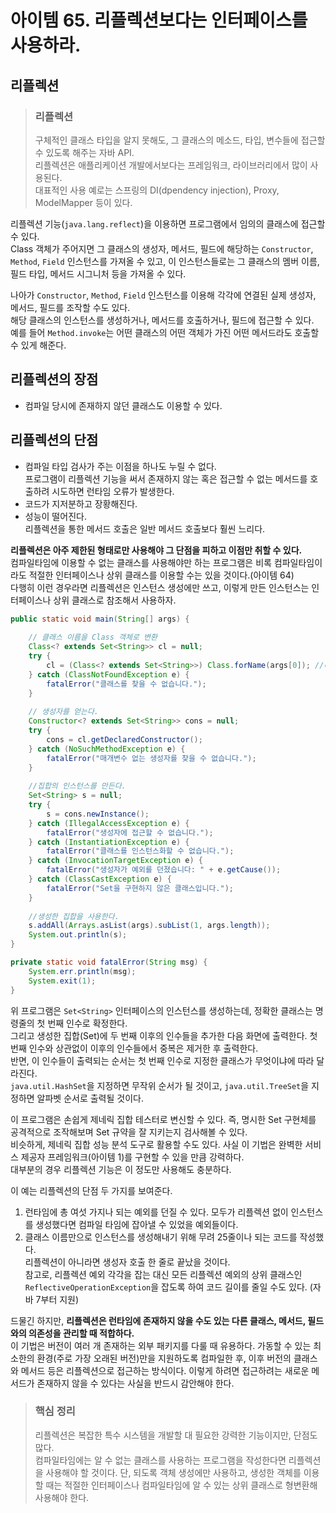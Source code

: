 # 아이템 65. 리플렉션보다는 인터페이스를 사용하라.

## 리플렉션 
> ### 리플렉션
> 구체적인 클래스 타입을 알지 못해도, 그 클래스의 메소드, 타입, 변수들에 접근할 수 있도록 해주는 자바 API.  
> 리플렉션은 애플리케이션 개발에서보다는 프레임워크, 라이브러리에서 많이 사용된다.  
> 대표적인 사용 예로는 스프링의 DI(dpendency injection), Proxy, ModelMapper 등이 있다.  

리플렉션 기능(`java.lang.reflect`)을 이용하면 프로그램에서 임의의 클래스에 접근할 수 있다.  
Class 객체가 주어지면 그 클래스의 생성자, 메서드, 필드에 해당하는 `Constructor`, `Method`, `Field` 인스턴스를 가져올 수 있고, 
이 인스턴스들로는 그 클래스의 멤버 이름, 필드 타입, 메서드 시그니처 등을 가져올 수 있다.  
  
나아가 `Constructor`, `Method`, `Field` 인스턴스를 이용해 각각에 연결된 실제 생성자, 메서드, 필드를 조작할 수도 있다.  
해당 클래스의 인스턴스를 생성하거나, 메서드를 호출하거나, 필드에 접근할 수 있다.  
예를 들어 `Method.invoke`는 어떤 클래스의 어떤 객체가 가진 어떤 메서드라도 호출할 수 있게 해준다.

## 리플렉션의 장점
- 컴파일 당시에 존재하지 않던 클래스도 이용할 수 있다. 

## 리플렉션의 단점
- 컴파일 타입 검사가 주는 이점을 하나도 누릴 수 없다.  
  프로그램이 리플렉션 기능을 써서 존재하지 않는 혹은 접근할 수 없는 메서드를 호출하려 시도하면 런타임 오류가 발생한다.
- 코드가 지저분하고 장황해진다.
- 성능이 떨어진다.  
  리플렉션을 통한 메서드 호출은 일반 메서드 호출보다 훨씬 느리다.  
 
**리플렉션은 아주 제한된 형태로만 사용해야 그 단점을 피하고 이점만 취할 수 있다.**  
컴파일타임에 이용할 수 없는 클래스를 사용해야만 하는 프로그램은 비록 컴파일타임이라도 적절한 인터페이스나 상위 클래스를 이용할 수는 있을 것이다.(아이템 64)   
다행히 이런 경우라면 리플렉션은 인스턴스 생성에만 쓰고, 이렇게 만든 인스턴스는 인터페이스나 상위 클래스로 참조해서 사용하자.  

```Java
public static void main(String[] args) {
    
    // 클래스 이름을 Class 객체로 변환
    Class<? extends Set<String>> cl = null;
    try {
        cl = (Class<? extends Set<String>>) Class.forName(args[0]); //비검사 형변환
    } catch (ClassNotFoundException e) {
        fatalError("클래스를 찾을 수 없습니다.");
    }
    
    // 생성자를 얻는다.
    Constructor<? extends Set<String>> cons = null;
    try {
        cons = cl.getDeclaredConstructor();
    } catch (NoSuchMethodException e) {
        fatalError("매개변수 없는 생성자를 찾을 수 없습니다.");
    }
     
    //집합의 인스턴스를 만든다.
    Set<String> s = null;
    try {
        s = cons.newInstance();
    } catch (IllegalAccessException e) {
        fatalError("생성자에 접근할 수 없습니다.");
    } catch (InstantiationException e) {
        fatalError("클래스를 인스턴스화할 수 없습니다.");
    } catch (InvocationTargetException e) {
        fatalError("생성자가 예외를 던졌습니다: " + e.getCause());
    } catch (ClassCastException e) {
        fatalError("Set을 구현하지 않은 클래스입니다.");
    }
    
    //생성한 집합을 사용한다.
    s.addAll(Arrays.asList(args).subList(1, args.length));
    System.out.println(s);
}

private static void fatalError(String msg) {
    System.err.println(msg);
    System.exit(1);
}
```
위 프로그램은 `Set<String>` 인터페이스의 인스턴스를 생성하는데, 정확한 클래스는 명령줄의 첫 번째 인수로 확정한다.  
그리고 생성한 집합(Set)에 두 번째 이후의 인수들을 추가한 다음 화면에 출력한다. 첫 번째 인수와 상관없이 이후의 인수들에서 중복은 제거한 후 출력한다.  
반면, 이 인수들이 출력되는 순서는 첫 번째 인수로 지정한 클래스가 무엇이냐에 따라 달라진다.  
`java.util.HashSet`을 지정하면 무작위 순서가 될 것이고, `java.util.TreeSet`을 지정하면 알파벳 순서로 출력될 것이다.  
  
이 프로그램은 손쉽게 제네릭 집합 테스터로 변신할 수 있다. 즉, 명시한 Set 구현체를 공격적으로 조작해보며 Set 규약을 잘 지키는지 검사해볼 수 있다.  
비슷하게, 제네릭 집합 성능 분석 도구로 활용할 수도 있다. 사실 이 기법은 완벽한 서비스 제공자 프레임워크(아이템 1)를 구현할 수 있을 만큼 강력하다.  
대부분의 경우 리플렉션 기능은 이 정도만 사용해도 충분하다.  
  
이 예는 리플렉션의 단점 두 가지를 보여준다.
1. 런타임에 총 여섯 가지나 되는 예외를 던질 수 있다.
   모두가 리플렉션 없이 인스턴스를 생성했다면 컴파일 타임에 잡아낼 수 있었을 예외들이다.
2. 클래스 이름만으로 인스턴스를 생성해내기 위해 무려 25줄이나 되는 코드를 작성했다.  
   리플렉션이 아니라면 생성자 호출 한 줄로 끝났을 것이다.  
   참고로, 리플렉션 예외 각각을 잡는 대신 모든 리플렉션 예외의 상위 클래스인 `ReflectiveOperationException`을 잡도록 하여 코드 길이를 줄일 수도 있다. (자바 7부터 지원)  
     
드물긴 하지만, **리플렉션은 런타임에 존재하지 않을 수도 있는 다른 클래스, 메서드, 필드와의 의존성을 관리할 때 적합하다.**  
이 기법은 버전이 여러 개 존재하는 외부 패키지를 다룰 때 유용하다. 
가동할 수 있는 최소한의 환경(주로 가장 오래된 버전)만을 지원하도록 컴파일한 후, 이후 버전의 클래스와 메서드 등은 리플렉션으로 접근하는 방식이다.
이렇게 하려면 접근하려는 새로운 메서드가 존재하지 않을 수 있다는 사실을 반드시 감안해야 한다.

> ### 핵심 정리
> 리플렉션은 복잡한 특수 시스템을 개발할 대 필요한 강력한 기능이지만, 단점도 많다.  
> 컴파일타임에는 알 수 없는 클래스를 사용하는 프로그램을 작성한다면 리플렉션을 사용해야 할 것이다. 
> 단, 되도록 객체 생성에만 사용하고, 생성한 객체를 이용할 때는 적절한 인터페이스나 컴파일타임에 알 수 있는 상위 클래스로 형변환해 사용해야 한다.  
